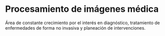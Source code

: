 # Procesamiento de imágenes médica

Área de constante crecimiento por el interés en diagnóstico, tratamiento de enfermedades de forma no invasiva y planeación de intervenciones.

